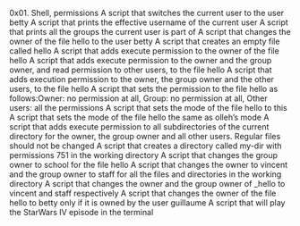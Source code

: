 0x01. Shell, permissions
A script that switches the current user to the user betty
A script that prints the effective username of the current user
A script that prints all the groups the current user is part of
A script that changes the owner of the file hello to the user betty
A script that creates an empty file called hello
A script that adds execute permission to the owner of the file hello
A script that adds execute permission to the owner and the group owner, and read permission to other users, to the file hello
A script that adds execution permission to the owner, the group owner and the other users, to the file hello
A script that sets the permission to the file hello as follows:Owner: no permission at all, Group: no permission at all, Other users: all the permissions
A script that sets the mode of the file hello to this
A script that sets the mode of the file hello the same as olleh’s mode
A script that adds execute permission to all subdirectories of the current directory for the owner, the group owner and all other users. Regular files should not be changed
A script that creates a directory called my-dir with permissions 751 in the working directory
A script that changes the group owner to school for the file hello
A script that changes the owner to vincent and the group owner to staff for all the files and directories in the working directory
A script that changes the owner and the group owner of _hello to vincent and staff respectively
A script that changes the owner of the file hello to betty only if it is owned by the user guillaume
A script that will play the StarWars IV episode in the terminal
